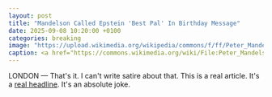 ```yaml
---
layout: post
title: "Mandelson Called Epstein 'Best Pal' In Birthday Message"
date: 2025-09-08 10:20:00 +0100
categories: breaking
image: "https://upload.wikimedia.org/wikipedia/commons/f/ff/Peter_Mandelson_at_Politics_of_Climate_Change.jpg?20110519104415"
caption: <a href="https://commons.wikimedia.org/wiki/File:Peter_Mandelson_at_Politics_of_Climate_Change.jpg">Policy Network</a>, <a href="https://creativecommons.org/licenses/by/2.0">CC BY 2.0</a>, via Wikimedia Commons
---
```

LONDON — That's it. I can't write satire about that. This is a real article. It's a [real headline](https://www.bbc.co.uk/news/articles/cwy9dwe50leo). It's an absolute joke.


